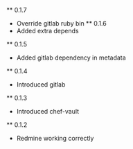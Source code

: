 ** 0.1.7
- Override gitlab ruby bin
** 0.1.6
- Added extra depends

** 0.1.5
- Added gitlab dependency in metadata

** 0.1.4
- Introduced gitlab

** 0.1.3
- Introduced chef-vault

** 0.1.2
- Redmine working correctly

